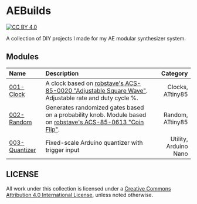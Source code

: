 # AEBuilds
[![CC BY 4.0][cc-by-shield]][cc-by]

A collection of DIY projects I made for my AE modular synthesizer system.

## Modules

| Name        | Description | Category     |
| :---        | :----       |          ---: |
| [001-Clock](/001-Clock/)       | A clock based on [robstave's ACS-85-0020 "Adjustable Square Wave"](https://github.com/robstave/ArduinoComponentSketches/tree/master/ACS-85%20ATTiny85%20sketches/ACS-85-0020). Adjustable rate and duty cycle %.       | Clocks, ATtiny85   |
|  [002-Random](/002-Random)   | Generates randomized gates based on a probability knob. Module based on [robstave's ACS-85-0613 "Coin Flip"](https://github.com/robstave/ArduinoComponentSketches/tree/master/ACS-85%20ATTiny85%20sketches/ACS-85-0613).        | Random, ATtiny85      |
|  [003-Quantizer](/003-Quantizer)   | Fixed-scale Arduino quantizer with trigger input| Utility, Arduino Nano      |

## LICENSE
All work under this collection is licensed under a
[Creative Commons Attribution 4.0 International License][cc-by], unless noted otherwise.

[cc-by]: http://creativecommons.org/licenses/by/4.0/
[cc-by-shield]: https://img.shields.io/badge/License-CC%20BY%204.0-lightgrey.svg
